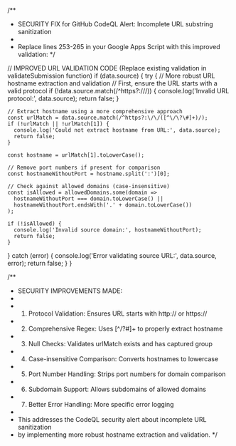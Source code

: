 /**
 * SECURITY FIX for GitHub CodeQL Alert: Incomplete URL substring sanitization
 * 
 * Replace lines 253-265 in your Google Apps Script with this improved validation:
 */

// IMPROVED URL VALIDATION CODE (Replace existing validation in validateSubmission function)
if (data.source) {
  try {
    // More robust URL hostname extraction and validation
    // First, ensure the URL starts with a valid protocol
    if (!data.source.match(/^https?:\/\//)) {
      console.log('Invalid URL protocol:', data.source);
      return false;
    }
    
    // Extract hostname using a more comprehensive approach
    const urlMatch = data.source.match(/^https?:\/\/([^\/\?\#]+)/);
    if (!urlMatch || !urlMatch[1]) {
      console.log('Could not extract hostname from URL:', data.source);
      return false;
    }
    
    const hostname = urlMatch[1].toLowerCase();
    
    // Remove port numbers if present for comparison
    const hostnameWithoutPort = hostname.split(':')[0];
    
    // Check against allowed domains (case-insensitive)
    const isAllowed = allowedDomains.some(domain => 
      hostnameWithoutPort === domain.toLowerCase() || 
      hostnameWithoutPort.endsWith('.' + domain.toLowerCase())
    );
    
    if (!isAllowed) {
      console.log('Invalid source domain:', hostnameWithoutPort);
      return false;
    }
  } catch (error) {
    console.log('Error validating source URL:', data.source, error);
    return false;
  }
}

/**
 * SECURITY IMPROVEMENTS MADE:
 * 
 * 1. Protocol Validation: Ensures URL starts with http:// or https://
 * 2. Comprehensive Regex: Uses [^\/\?\#]+ to properly extract hostname
 * 3. Null Checks: Validates urlMatch exists and has captured group
 * 4. Case-insensitive Comparison: Converts hostnames to lowercase
 * 5. Port Number Handling: Strips port numbers for domain comparison  
 * 6. Subdomain Support: Allows subdomains of allowed domains
 * 7. Better Error Handling: More specific error logging
 * 
 * This addresses the CodeQL security alert about incomplete URL sanitization
 * by implementing more robust hostname extraction and validation.
 */
